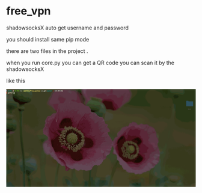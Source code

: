 # free_vpn
shadowsocksX auto get username and  password


you should install same pip mode  


there are two files in the project . 

when you run core.py  you can get a QR code
you can scan it by the shadowsocksX

like this

![](./111.gif)

	
